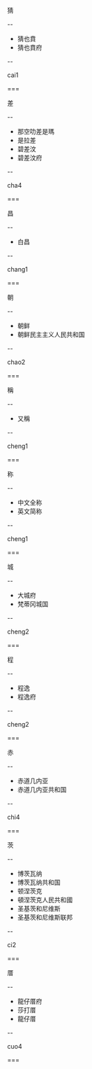 
猜

--

- 猜也賁
- 猜也賁府

--

cai1

===

差

--

- 那空叻差是瑪
- 是拉差
- 碧差汶
- 碧差汶府

--

cha4

===

昌

--

- 白昌

--

chang1

===

朝

--

- 朝鲜
- 朝鲜民主主义人民共和国

--

chao2

===

稱

--

- 又稱

--

cheng1

===

称

--

- 中文全称
- 英文简称

--

cheng1

===

城

--

- 大城府
- 梵蒂冈城国

--

cheng2

===

程

--

- 程逸
- 程逸府

--

cheng2

===

赤

--

- 赤道几内亚
- 赤道几内亚共和国

--

chi4

===

茨

--

- 博茨瓦纳
- 博茨瓦纳共和国
- 顿涅茨克
- 頓涅茨克人民共和國
- 圣基茨和尼维斯
- 圣基茨和尼维斯联邦

--

ci2

===

厝

--

- 龍仔厝府
- 莎打厝
- 龍仔厝

--

cuo4

===


